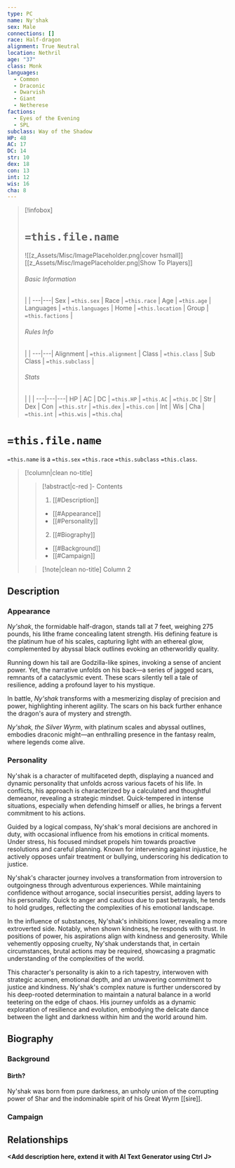 ```yaml
---
type: PC
name: Ny'shak
sex: Male
connections: []
race: Half-dragon
alignment: True Neutral
location: Nethril
age: "37"
class: Monk
languages:
  - Common
  - Draconic
  - Dwarvish
  - Giant
  - Netherese
factions:
  - Eyes of the Evening
  - SPL
subclass: Way of the Shadow
HP: 48
AC: 17
DC: 14
str: 10
dex: 18
con: 13
int: 12
wis: 16
cha: 8
---
```

> [!infobox]
> # `=this.file.name`
> ![[z_Assets/Misc/ImagePlaceholder.png|cover hsmall]]
> [[z_Assets/Misc/ImagePlaceholder.png|Show To Players]]
> ###### Basic Information
>  |  |
> ---|---|
> Sex | `=this.sex` |
> Race | `=this.race` |
> Age | `=this.age` |
> Languages | `=this.languages` |
> Home | `=this.location` |
> Group | `=this.factions` |
> ###### Rules Info
>  |   |
> ---|---|
> Alignment | `=this.alignment` |
> Class | `=this.class` |
> Sub Class | `=this.subclass` |
> ###### Stats
>  | | |
> ---|---|---|
> HP | AC | DC |
> `=this.HP` | `=this.AC` | `=this.DC` |
> Str | Dex | Con |
> `=this.str` | `=this.dex` | `=this.con` |
> Int | Wis | Cha |
> `=this.int` | `=this.wis` | `=this.cha`|

# `=this.file.name`
`=this.name` is a `=this.sex` `=this.race` `=this.subclass` `=this.class`. 
> [!column|clean no-title] 
>> [!abstract|c-red ]- Contents
>> 1. [[#Description]]
>> 	- [[#Appearance]]
>> 	- [[#Personality]]
>> 2. [[#Biography]]
>> 	- [[#Background]]
>> 	- [[#Campaign]]
>
>> [!note|clean no-title] Column 2 



## Description
### Appearance

_Ny'shak_, the formidable half-dragon, stands tall at 7 feet, weighing 275 pounds, his lithe frame concealing latent strength. His defining feature is the platinum hue of his scales, capturing light with an ethereal glow, complemented by abyssal black outlines evoking an otherworldly quality.

Running down his tail are Godzilla-like spines, invoking a sense of ancient power. Yet, the narrative unfolds on his back—a series of jagged scars, remnants of a cataclysmic event. These scars silently tell a tale of resilience, adding a profound layer to his mystique.

In battle, _Ny'shak_ transforms with a mesmerizing display of precision and power, highlighting inherent agility. The scars on his back further enhance the dragon's aura of mystery and strength.

_Ny'shak, the Silver Wyrm_, with platinum scales and abyssal outlines, embodies draconic might—an enthralling presence in the fantasy realm, where legends come alive.

### Personality

Ny'shak is a character of multifaceted depth, displaying a nuanced and dynamic personality that unfolds across various facets of his life. In conflicts, his approach is characterized by a calculated and thoughtful demeanor, revealing a strategic mindset. Quick-tempered in intense situations, especially when defending himself or allies, he brings a fervent commitment to his actions.

Guided by a logical compass, Ny'shak's moral decisions are anchored in duty, with occasional influence from his emotions in critical moments. Under stress, his focused mindset propels him towards proactive resolutions and careful planning. Known for intervening against injustice, he actively opposes unfair treatment or bullying, underscoring his dedication to justice.

Ny'shak's character journey involves a transformation from introversion to outgoingness through adventurous experiences. While maintaining confidence without arrogance, social insecurities persist, adding layers to his personality. Quick to anger and cautious due to past betrayals, he tends to hold grudges, reflecting the complexities of his emotional landscape.

In the influence of substances, Ny'shak's inhibitions lower, revealing a more extroverted side. Notably, when shown kindness, he responds with trust. In positions of power, his aspirations align with kindness and generosity. While vehemently opposing cruelty, Ny'shak understands that, in certain circumstances, brutal actions may be required, showcasing a pragmatic understanding of the complexities of the world.

This character's personality is akin to a rich tapestry, interwoven with strategic acumen, emotional depth, and an unwavering commitment to justice and kindness. Ny'shak's complex nature is further underscored by his deep-rooted determination to maintain a natural balance in a world teetering on the edge of chaos. His journey unfolds as a dynamic exploration of resilience and evolution, embodying the delicate dance between the light and darkness within him and the world around him.

## Biography
### Background
#### Birth?

Ny'shak was born from pure darkness, an unholy union of the corrupting power of Shar and the indominable spirit of his Great Wyrm [[sire]].  

### Campaign
## Relationships


**<Add description here, extend it with AI Text Generator using Ctrl J>**


